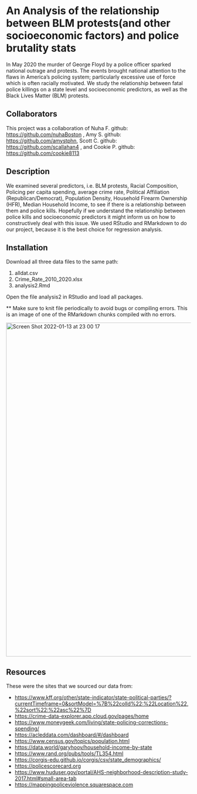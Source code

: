 # An Analysis of the relationship between BLM protests(and other socioeconomic factors) and police brutality stats 

In May 2020 the murder of George Floyd by a police officer sparked national outrage and protests.
The events brought national attention to the flaws in America’s policing system; particularly excessive use of force which is often racially motivated.
We study the relationship between fatal police killings on a state level and socioeconomic predictors, as well as the Black Lives Matter (BLM) protests.

## Collaborators

This project was a collaboration of Nuha F. github: https://github.com/nuhaBoston , Amy S. github: https://github.com/amystphn, Scott C. github: https://github.com/scallahan4 , and Cookie P. github: https://github.com/cookie8113 

## Description

We examined several predictors, i.e. BLM protests, Racial Composition, Policing per capita spending, average crime rate, Political Affiliation (Republican/Democrat), Population Density, Household Firearm Ownership (HFR), Median Household Income, to see if there is a relationship between them and police kills. Hopefully if we understand the relationship between police kills and socioeconomic predictors it might inform us on how to constructively deal with this issue. We used RStudio and RMarkdown to do our project, because it is the best choice for regression analysis. 

## Installation

Download all three data files to the same path: 
1. alldat.csv
2. Crime_Rate_2010_2020.xlsx
3. analysis2.Rmd

Open the file analysis2 in RStudio and load all packages.

** Make sure to knit file periodically to avoid bugs or compiling errors. This is an image of one of the RMarkdown chunks compiled with no errors.  


<img width="911" alt="Screen Shot 2022-01-13 at 23 00 17" src="https://user-images.githubusercontent.com/39391126/149449354-b9505c39-a04d-4992-b76d-588c6b11d072.png">

## Resources
These were the sites that we sourced our data from:

* https://www.kff.org/other/state-indicator/state-political-parties/?currentTimeframe=0&sortModel=%7B%22colId%22:%22Location%22,%22sort%22:%22asc%22%7D 
* https://crime-data-explorer.app.cloud.gov/pages/home
* https://www.moneygeek.com/living/state-policing-corrections-spending/
* https://acleddata.com/dashboard/#/dashboard 
* https://www.census.gov/topics/population.html 
* https://data.world/garyhoov/household-income-by-state
* https://www.rand.org/pubs/tools/TL354.html 
* https://corgis-edu.github.io/corgis/csv/state_demographics/	
* https://policescorecard.org
* https://www.huduser.gov/portal/AHS-neighborhood-description-study-2017.html#small-area-tab
* https://mappingpoliceviolence.squarespace.com

